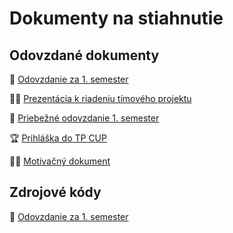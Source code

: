 ---
---

# Dokumenty na stiahnutie

## Odovzdané dokumenty

🍺 [Odovzdanie za 1. semester](/assets/Timovy_projekt.pdf)

🧑‍🏫 [Prezentácia k riadeniu tímového projektu](/assets/Riadenie_TP.pdf)

📄 [Priebežné odovzdanie 1. semester](/assets/Timovy_projekt_milestone1.pdf)

🏆 [Prihláška do TP CUP](/assets/TP_Cup_prihlaska.pdf)

🧑‍🎓 [Motivačný dokument](/assets/Motivacny_dokument.pdf)

## Zdrojové kódy

💾 [Odovzdanie za 1. semester](/assets/zdrojove-kody.zip)
